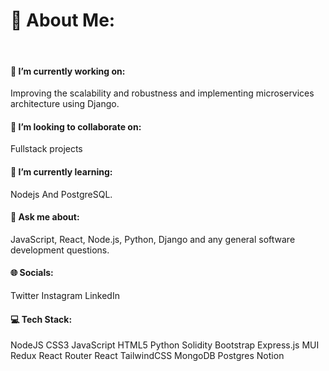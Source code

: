 <h1>💫 About Me:</h1>
</br>

<h4>🔭 I’m currently working on:</h4>
Improving the scalability and robustness and implementing microservices architecture using Django.

<h4>👯 I’m looking to collaborate on:</h4>
Fullstack projects

<h4>🌱 I’m currently learning:</h4>
Nodejs And PostgreSQL.

<h4>💬 Ask me about:</h4>
JavaScript, React,  Node.js, Python, Django and any general software development questions.

<h4>🌐 Socials:</h4>
Twitter Instagram LinkedIn

<h4>💻 Tech Stack:</h4>
NodeJS  CSS3 JavaScript HTML5   Python Solidity   Bootstrap   Express.js MUI  Redux  React Router React TailwindCSS  MongoDB Postgres  Notion
